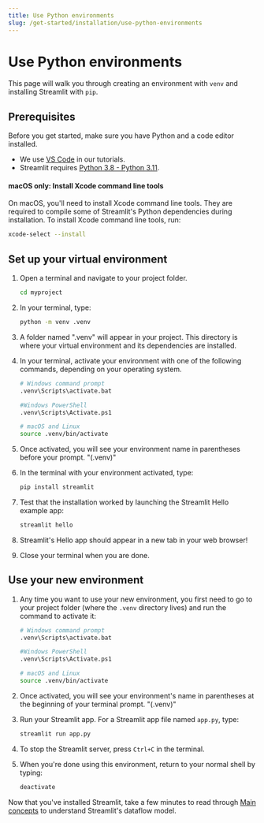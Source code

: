 ```yaml
---
title: Use Python environments
slug: /get-started/installation/use-python-environments
---
```


# Use Python environments

This page will walk you through creating an environment with `venv` and installing Streamlit with `pip`.

## Prerequisites

Before you get started, make sure you have Python and a code editor installed.

- We use [VS Code](https://code.visualstudio.com/download) in our tutorials.
- Streamlit requires [Python 3.8 - Python 3.11](https://www.python.org/downloads/).

#### macOS only: Install Xcode command line tools

On macOS, you'll need to install Xcode command line tools. They are required to compile some of Streamlit's Python dependencies during installation. To install Xcode command line tools, run:

```bash
xcode-select --install
```

## Set up your virtual environment

1. Open a terminal and navigate to your project folder.
   ```bash
   cd myproject
   ```
2. In your terminal, type:
   ```bash
   python -m venv .venv
   ```
3. A folder named ".venv" will appear in your project. This directory is where your virtual environment and its dependencies are installed.
4. In your terminal, activate your environment with one of the following commands, depending on your operating system.

   ```bash
   # Windows command prompt
   .venv\Scripts\activate.bat

   #Windows PowerShell
   .venv\Scripts\Activate.ps1

   # macOS and Linux
   source .venv/bin/activate
   ```

5. Once activated, you will see your environment name in parentheses before your prompt. "(.venv)"
6. In the terminal with your environment activated, type:
   ```bash
   pip install streamlit
   ```
7. Test that the installation worked by launching the Streamlit Hello example app:
   ```bash
   streamlit hello
   ```
8. Streamlit's Hello app should appear in a new tab in your web browser!
   <Cloud src="https://doc-mpa-hello.streamlit.app/?embed=true" height="700" />
9. Close your terminal when you are done.

## Use your new environment

1. Any time you want to use your new environment, you first need to go to your project folder (where the `.venv` directory lives) and run the command to activate it:

   ```bash
   # Windows command prompt
   .venv\Scripts\activate.bat

   #Windows PowerShell
   .venv\Scripts\Activate.ps1

   # macOS and Linux
   source .venv/bin/activate
   ```

2. Once activated, you will see your environment's name in parentheses at the beginning of your terminal prompt. "(.venv)"

3. Run your Streamlit app. For a Streamlit app file named `app.py`, type:

   ```bash
   streamlit run app.py
   ```

4. To stop the Streamlit server, press `Ctrl+C` in the terminal.

5. When you're done using this environment, return to your normal shell by typing:
   ```bash
   deactivate
   ```

Now that you've installed Streamlit, take a few minutes to read through [Main concepts](/get-started/main-concepts) to understand Streamlit's dataflow model.
